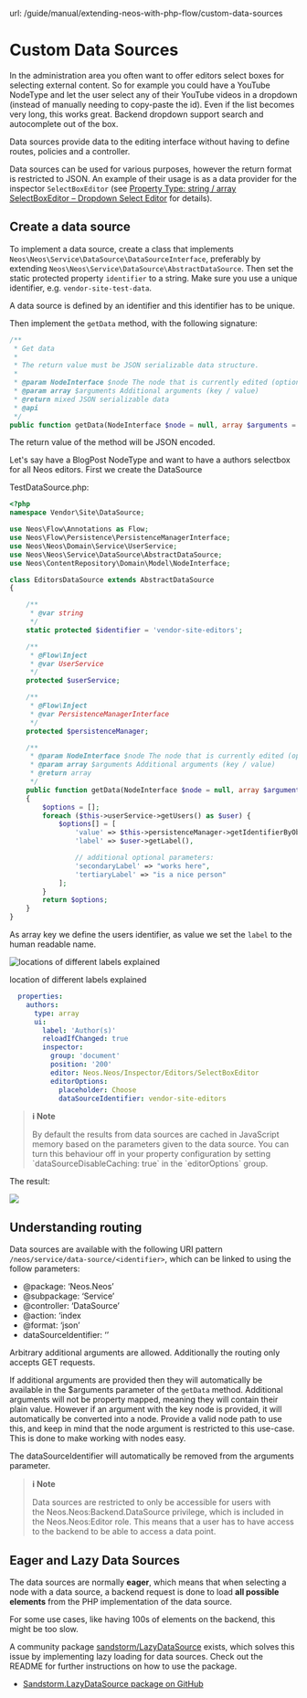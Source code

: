 url: /guide/manual/extending-neos-with-php-flow/custom-data-sources
# Custom Data Sources

In the administration area you often want to offer editors select boxes for selecting external content. So for example you could have a YouTube NodeType and let the user select any of their YouTube videos in a dropdown (instead of manually needing to copy-paste the id). Even if the list becomes very long, this works great. Backend dropdown support search and autocomplete out of the box.

Data sources provide data to the editing interface without having to define routes, policies and a controller.

Data sources can be used for various purposes, however the return format is restricted to JSON. An example of their usage is as a data provider for the inspector `SelectBoxEditor` (see [Property Type: string / array<string> SelectBoxEditor – Dropdown Select Editor](https://neos.readthedocs.io/en/stable/References/PropertyEditorReference.html#property-editor-reference-selectboxeditor) for details).

## Create a data source

To implement a data source, create a class that implements `Neos\Neos\Service\DataSource\DataSourceInterface`, preferably by extending `Neos\Neos\Service\DataSource\AbstractDataSource`. Then set the static protected property `identifier` to a string. Make sure you use a unique identifier, e.g. `vendor-site-test-data`.

A data source is defined by an identifier and this identifier has to be unique.

Then implement the `getData` method, with the following signature:

```php
/**
 * Get data
 *
 * The return value must be JSON serializable data structure.
 *
 * @param NodeInterface $node The node that is currently edited (optional)
 * @param array $arguments Additional arguments (key / value)
 * @return mixed JSON serializable data
 * @api
 */
public function getData(NodeInterface $node = null, array $arguments = []);
```

The return value of the method will be JSON encoded.

Let's say have a BlogPost NodeType and want to have a authors selectbox for all Neos editors. First we create the DataSource

TestDataSource.php:
```php
<?php
namespace Vendor\Site\DataSource;

use Neos\Flow\Annotations as Flow;
use Neos\Flow\Persistence\PersistenceManagerInterface;
use Neos\Neos\Domain\Service\UserService;
use Neos\Neos\Service\DataSource\AbstractDataSource;
use Neos\ContentRepository\Domain\Model\NodeInterface;

class EditorsDataSource extends AbstractDataSource
{

    /**
     * @var string
     */
    static protected $identifier = 'vendor-site-editors';

    /**
     * @Flow\Inject
     * @var UserService
     */
    protected $userService;

    /**
     * @Flow\Inject
     * @var PersistenceManagerInterface
     */
    protected $persistenceManager;

    /**
     * @param NodeInterface $node The node that is currently edited (optional)
     * @param array $arguments Additional arguments (key / value)
     * @return array
     */
    public function getData(NodeInterface $node = null, array $arguments = [])
    {
        $options = [];
        foreach ($this->userService->getUsers() as $user) {
			$options[] = [
                'value' => $this->persistenceManager->getIdentifierByObject($user),
                'label' => $user->getLabel(),

                // additional optional parameters:
                'secondaryLabel' => "works here",
                'tertiaryLabel' => "is a nice person"
            ];
        }
        return $options;
    }
}
```

As array key we define the users identifier, as value we set the `label` to the human readable name.

![locations of different labels explained](/_Resources/Persistent/69c7350b4106f2cd940396550eca2fedc5811754/image%20(1).png)

location of different labels explained

```yaml
  properties:
    authors:
      type: array
      ui:
        label: 'Author(s)'
        reloadIfChanged: true
        inspector:
          group: 'document'
          position: '200'
          editor: Neos.Neos/Inspector/Editors/SelectBoxEditor
          editorOptions:
            placeholder: Choose
            dataSourceIdentifier: vendor-site-editors
```

> **ℹ️ Note**
> 
> By default the results from data sources are cached in JavaScript memory based on the parameters given to the data source. You can turn this behaviour off in your property configuration by setting \`dataSourceDisableCaching: true\` in the \`editorOptions\` group.

  
The result:

![](/_Resources/Persistent/b278515e79c5989a5785b47a902ccca6919765af/custom%20data%20source%20-%20select%20box%20example.png)

## Understanding routing

Data sources are available with the following URI pattern `/neos/service/data-source/<identifier>`, which can be linked to using the follow parameters:

*   @package: ‘Neos.Neos’
*   @subpackage: ‘Service’
*   @controller: ‘DataSource’
*   @action: ‘index
*   @format: ‘json’
*   dataSourceIdentifier: ‘<identifier>’

Arbitrary additional arguments are allowed. Additionally the routing only accepts GET requests.

If additional arguments are provided then they will automatically be available in the $arguments parameter of the `getData` method. Additional arguments will not be property mapped, meaning they will contain their plain value. However if an argument with the key node is provided, it will automatically be converted into a node. Provide a valid node path to use this, and keep in mind that the node argument is restricted to this use-case. This is done to make working with nodes easy.

The dataSourceIdentifier will automatically be removed from the arguments parameter.

> **ℹ️ Note**
> 
> Data sources are restricted to only be accessible for users with the Neos.Neos:Backend.DataSource privilege, which is included in the Neos.Neos:Editor role. This means that a user has to have access to the backend to be able to access a data point.

## Eager and Lazy Data Sources

The data sources are normally **eager**, which means that when selecting a node with a data source, a backend request is done to load **all possible elements** from the PHP implementation of the data source.

For some use cases, like having 100s of elements on the backend, this might be too slow.

A community package [sandstorm/LazyDataSource](https://github.com/sandstorm/LazyDataSource) exists, which solves this issue by implementing lazy loading for data sources. Check out the README for further instructions on how to use the package.

*   [Sandstorm.LazyDataSource package on GitHub](https://github.com/sandstorm/LazyDataSource)